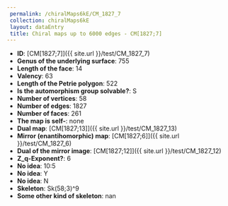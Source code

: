 ```yaml
--- 
 permalink: /chiralMaps6kE/CM_1827_7 
 collection: chiralMaps6kE
 layout: dataEntry
 title: Chiral maps up to 6000 edges - CM[1827;7]
---
```


- **ID**: [CM[1827;7]]({{ site.url }}/test/CM_1827_7)
- **Genus of the underlying surface**: 755
- **Length of the face**: 14
- **Valency**: 63
- **Length of the Petrie polygon**: 522
- **Is the automorphism group solvable?**: S
- **Number of vertices**: 58
- **Number of edges**: 1827
- **Number of faces**: 261
- **The map is self-**: none
- **Dual map**: [CM[1827;13]]({{ site.url }}/test/CM_1827_13)
- **Mirror (enantihomorphic) map**: [CM[1827;6]]({{ site.url }}/test/CM_1827_6)
- **Dual of the mirror image**: [CM[1827;12]]({{ site.url }}/test/CM_1827_12)
- **Z_q-Exponent?**: 6
- **No idea**:  10:5
- **No idea**: Y
- **No idea**: N
- **Skeleton**: Sk(58;3)^9
- **Some other kind of skeleton**: nan
